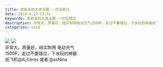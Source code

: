 ```yaml
---
title: 卖新买的大游泳圈 一次没用过
date: 2019-4-17 22:31
keywords: 卖新买的大游泳圈 一次没用过
description: 非常大，质量好，结实耐用电动充气1500P，走过不要错过，下水玩的神器纸飞机@A_Ceres或者@ssNina
categories: used
---
```

<td class="t_f" id="postmessage_3533927">


<img aid="1144503" data-cf-modified-85e082b4499448353fbf91d5-="" file="data/attachment/forum/201904/17/223001gohe0edkxo92h29t.jpg.thumb.jpg" id="aimg_1144503" inpost="1" onclick="" onmouseover="" src="http://www.flw.ph/data/attachment/forum/201904/17/223001gohe0edkxo92h29t.jpg" style="cursor:pointer" zoomfile="data/attachment/forum/201904/17/223001gohe0edkxo92h29t.jpg"/>



<img aid="1144504" data-cf-modified-85e082b4499448353fbf91d5-="" file="data/attachment/forum/201904/17/223002bztomie4i1okyigi.jpg.thumb.jpg" id="aimg_1144504" inpost="1" onclick="" onmouseover="" src="http://www.flw.ph/data/attachment/forum/201904/17/223002bztomie4i1okyigi.jpg" style="cursor:pointer" zoomfile="data/attachment/forum/201904/17/223002bztomie4i1okyigi.jpg"/>


<br/>
非常大，质量好，结实耐用 电动充气<br/>
1500P，走过不要错过，下水玩的神器<br/>
纸飞机@A_Ceres 或者 @ssNina<br/>
</td>
